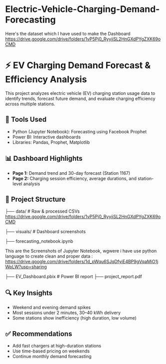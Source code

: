 # Electric-Vehicle-Charging-Demand-Forecasting
Here's the dataset which I have used to make the Dashboard
 https://drive.google.com/drive/folders/1vP5Pj0_RyyiiSL2HnGXdPYgZXK69oCMD
 # ⚡ EV Charging Demand Forecast & Efficiency Analysis

This project analyzes electric vehicle (EV) charging station usage data to identify trends, forecast future demand, and evaluate charging efficiency across multiple stations.

## 📌 Tools Used
- Python (Jupyter Notebook): Forecasting using Facebook Prophet
- Power BI: Interactive dashboards
- Libraries: Pandas, Prophet, Matplotlib

## 📊 Dashboard Highlights
- **Page 1:** Demand trend and 30-day forecast (Station 1167)
- **Page 2:** Charging session efficiency, average durations, and station-level analysis

## 📁 Project Structure
├── data/ # Raw & processed CSVs
 https://drive.google.com/drive/folders/1vP5Pj0_RyyiiSL2HnGXdPYgZXK69oCMD

├── visuals/ # Dashboard screenshots

├── forecasting_notebook.ipynb

This are the Screenshots of Jupyter Notebook, wgwere i have use python language to create clean and proper data : 
https://drive.google.com/drive/folders/1d_pWqu6SJqDfyiE4BP9gVqaMiO1jWpLW?usp=sharing

├── EV_Dashboard.pbix # Power BI report
├── project_report.pdf

## 🔍 Key Insights
- Weekend and evening demand spikes
- Most sessions under 2 minutes, 30–40 kWh delivery
- Some stations show inefficiency (high duration, low volume)

## ✅ Recommendations
- Add fast chargers at high-duration stations
- Use time-based pricing on weekends
- Continue monthly demand forecasting
